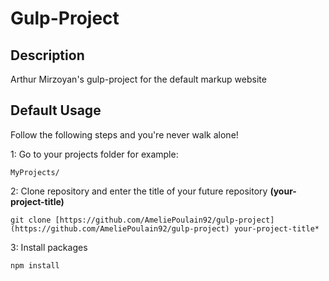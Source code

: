 # Gulp-Project
## Description
Arthur Mirzoyan's gulp-project for the default markup website

## Default Usage
Follow the following steps and you're never walk alone!

1: Go to your projects folder for example:
```
MyProjects/
```
2: Clone repository and enter the title of your future repository **(your-project-title)**
```
git clone [https://github.com/AmeliePoulain92/gulp-project](https://github.com/AmeliePoulain92/gulp-project) your-project-title*
```
3: Install packages
```
npm install
```

